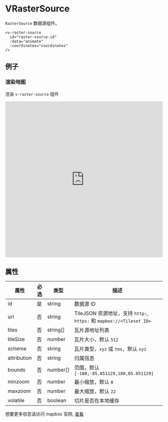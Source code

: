 # VRasterSource

`RasterSource` 数据源组件。

```
<v-raster-source
  id="raster-source-id"
  :data="animate"
  :coordinates="coordinates"
/>
```

## 例子

### 渲染地图

渲染 `v-raster-source` 组件

<iframe src="https://codesandbox.io/embed/vmap-examples-mnqjgn?fontsize=14&hidenavigation=1&initialpath=%2Fvsource%2Fvrastersource%2Fbasic&module=%2Fsrc%2Fviews%2Fvsource%2Fvrastersource%2FBasic.vue&theme=dark"
     style="width:100%; height:500px; border:0; border-radius: 4px; overflow:hidden;"
     title="vmap examples"
     allow="accelerometer; ambient-light-sensor; camera; encrypted-media; geolocation; gyroscope; hid; microphone; midi; payment; usb; vr; xr-spatial-tracking"
     sandbox="allow-forms allow-modals allow-popups allow-presentation allow-same-origin allow-scripts"
   ></iframe>

## 属性

| 属性        | 必选 | 类型     | 描述                                                                 |
| ----------- | ---- | -------- | -------------------------------------------------------------------- |
| id          | 是   | string   | 数据源 ID                                                            |
| url         | 否   | string   | TileJSON 资源地址，支持 `http:`, `https:` 和 `mapbox://<Tileset ID>` |
| tiles       | 否   | string[] | 瓦片源地址列表                                                       |
| tileSize    | 否   | number   | 瓦片大小，默认 `512`                                                 |
| scheme      | 否   | string   | 瓦片类型，`xyz` 或 `tms`，默认 `xyz`                                 |
| attribution | 否   | string   | 归属信息                                                             |
| bounds      | 否   | number[] | 范围，默认 `[-180,-85.051129,180,85.051129]`                         |
| minzoom     | 否   | number   | 最小缩放，默认 `0`                                                   |
| maxzoom     | 否   | number   | 最大缩放，默认 `22`                                                  |
| volatile    | 否   | boolean  | 切片是否在本地缓存                                                   |

想要更多信息请访问 mapbox 官网, [查看](https://docs.mapbox.com/mapbox-gl-js/style-spec/sources/#raster)
